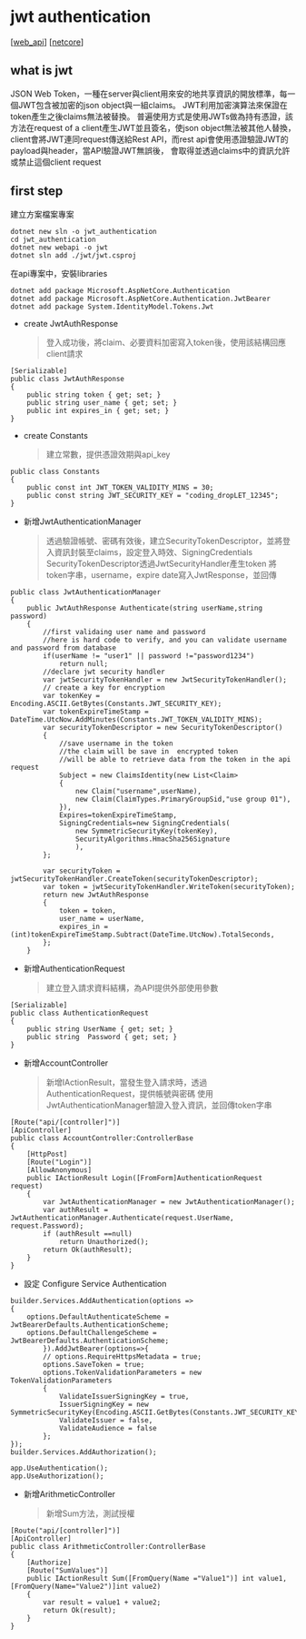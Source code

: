 # jwt authentication

[[web_api]]
[[netcore]]

## what is jwt

JSON Web Token，一種在server與client用來安的地共享資訊的開放標準，每一個JWT包含被加密的json object與一組claims。
JWT利用加密演算法來保證在token產生之後claims無法被替換。
普遍使用方式是使用JWTs做為持有憑證，該方法在request of a client產生JWT並且簽名，使json object無法被其他人替換，
client會將JWT連同request傳送給Rest API，而rest api會使用憑證驗證JWT的payload與header，當API驗證JWT無誤後，
會取得並透過claims中的資訊允許或禁止這個client request

## first step

建立方案檔案專案
````
dotnet new sln -o jwt_authentication
cd jwt_authentication
dotnet new webapi -o jwt
dotnet sln add ./jwt/jwt.csproj
````

在api專案中，安裝libraries
````
dotnet add package Microsoft.AspNetCore.Authentication
dotnet add package Microsoft.AspNetCore.Authentication.JwtBearer
dotnet add package System.IdentityModel.Tokens.Jwt
````

- create JwtAuthResponse
    > 登入成功後，將claim、必要資料加密寫入token後，使用該結構回應client請求
````
[Serializable]
public class JwtAuthResponse
{
    public string token { get; set; }
    public string user_name { get; set; }
    public int expires_in { get; set; }
}
````

- create Constants
    > 建立常數，提供憑證效期與api_key
````
public class Constants
{
    public const int JWT_TOKEN_VALIDITY_MINS = 30;
    public const string JWT_SECURITY_KEY = "coding_dropLET_12345";
}
````

- 新增JwtAuthenticationManager
    >透過驗證帳號、密碼有效後，建立SecurityTokenDescriptor，並將登入資訊封裝至claims，設定登入時效、SigningCredentials
    >SecurityTokenDescriptor透過JwtSecurityHandler產生token
    >將token字串，username，expire date寫入JwtResponse，並回傳

````
public class JwtAuthenticationManager
{
    public JwtAuthResponse Authenticate(string userName,string password)
    {
        //first validaing user name and password
        //here is hard code to verify, and you can validate username and password from database
        if(userName != "user1" || password !="password1234")
            return null;
        //declare jwt security handler
        var jwtSecurityTokenHandler = new JwtSecurityTokenHandler();
        // create a key for encryption
        var tokenKey = Encoding.ASCII.GetBytes(Constants.JWT_SECURITY_KEY);
        var tokenExpireTimeStamp = DateTime.UtcNow.AddMinutes(Constants.JWT_TOKEN_VALIDITY_MINS);
        var securityTokenDescriptor = new SecurityTokenDescriptor()
        {
            //save username in the token
            //the claim will be save in  encrypted token
            //will be able to retrieve data from the token in the api request
            Subject = new ClaimsIdentity(new List<Claim>
            {
                new Claim("username",userName),
                new Claim(ClaimTypes.PrimaryGroupSid,"use group 01"),
            }),
            Expires=tokenExpireTimeStamp,
            SigningCredentials=new SigningCredentials(
                new SymmetricSecurityKey(tokenKey),
                SecurityAlgorithms.HmacSha256Signature
                ),
        };

        var securityToken = jwtSecurityTokenHandler.CreateToken(securityTokenDescriptor);
        var token = jwtSecurityTokenHandler.WriteToken(securityToken);
        return new JwtAuthResponse
        {
            token = token,
            user_name = userName,
            expires_in = (int)tokenExpireTimeStamp.Subtract(DateTime.UtcNow).TotalSeconds,
        };
    }
````
- 新增AuthenticationRequest
    > 建立登入請求資料結構，為API提供外部使用參數
````
[Serializable]
public class AuthenticationRequest
{
    public string UserName { get; set; }
    public string  Password { get; set; }
}
````

- 新增AccountController
    > 新增IActionResult，當發生登入請求時，透過AuthenticationRequest，提供帳號與密碼
    > 使用JwtAuthenticationManager驗證入登入資訊，並回傳token字串
````
[Route("api/[controller]")]
[ApiController]
public class AccountController:ControllerBase
{
    [HttpPost]
    [Route("Login")]
    [AllowAnonymous]
    public IActionResult Login([FromForm]AuthenticationRequest request)
    {
        var JwtAuthenticationManager = new JwtAuthenticationManager();
        var authResult = JwtAuthenticationManager.Authenticate(request.UserName, request.Password);
        if (authResult ==null)
            return Unauthorized();
        return Ok(authResult);
    }
}
````

- 設定 Configure Service Authentication

````
builder.Services.AddAuthentication(options =>
{
    options.DefaultAuthenticateScheme = JwtBearerDefaults.AuthenticationScheme;
    options.DefaultChallengeScheme = JwtBearerDefaults.AuthenticationScheme;
        }).AddJwtBearer(options=>{
        // options.RequireHttpsMetadata = true;
        options.SaveToken = true;
        options.TokenValidationParameters = new TokenValidationParameters
        {
            ValidateIssuerSigningKey = true,
            IssuerSigningKey = new SymmetricSecurityKey(Encoding.ASCII.GetBytes(Constants.JWT_SECURITY_KEY)),
            ValidateIssuer = false,
            ValidateAudience = false
        };
});
builder.Services.AddAuthorization();
````

````
app.UseAuthentication();
app.UseAuthorization();
````

- 新增ArithmeticController
    > 新增Sum方法，測試授權

````
[Route("api/[controller]")]
[ApiController]
public class ArithmeticController:ControllerBase
{
    [Authorize]
    [Route("SumValues")]
    public IActionResult Sum([FromQuery(Name ="Value1")] int value1,[FromQuery(Name="Value2")]int value2)
    {
        var result = value1 + value2;
        return Ok(result);
    }
}
````

[//begin]: # "Autogenerated link references for markdown compatibility"
[web_api]: ../../learning/development/aspnet-core/project/webapi/web_api.md "web_api"
[netcore]: ../../learning/tool/dotnet/netcore.md "netcore"
[//end]: # "Autogenerated link references"